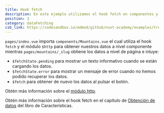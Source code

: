 ```yaml
---
title: Hook fetch
description: En este ejemplo utilizamos el hook fetch en componentes y en páginas para obtener datos 
position: 2
category: dataFetching
csb_link: https://codesandbox.io/embed/github/nuxt-academy/examples/tree/master/data-fetching/fetch-hook?fontsize=14&hidenavigation=1&module=%2Fcomponents%2FMountains.vue&theme=dark&view=editor
---
```


<example-intro></example-intro>

`pages/index.vue` importa `components/Mountains.vue` el cual utiliza el hook `fetch` y el módulo `$http` para obtener nuestros datos a nivel componente mientras `pages/mountains/_slug` obtiene los datos a nivel de página e inluye:

- `$fetchState.pending` para mostrar un texto informativo cuando se están cargando los datos.
- `$fetchState.error` para mostrar un mensaje de error cuando no hemos podido recuperar los datos.
- `$fetch` para obtener de nuevo los datos al pulsar el botón.

<base-alert type="next">

Obtén más información sobre el [módulo http](https://http.nuxtjs.org/).

</base-alert>

<base-alert type="next">

Obtén más información sobre el hook fetch en el capítulo de [Obtención de datos](/docs/2.x/features/data-fetching) del libro de Características.

</base-alert>

<code-sandbox :src="csb_link"></code-sandbox>